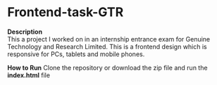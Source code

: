 # Frontend-task-GTR
**Description**<br>
This a project I worked on in an internship entrance exam for Genuine Technology and Research Limited. This is a frontend design which is responsive for PCs, tablets and mobile phones.

**How to Run**
Clone the repository or download the zip file and run the **index.html** file

